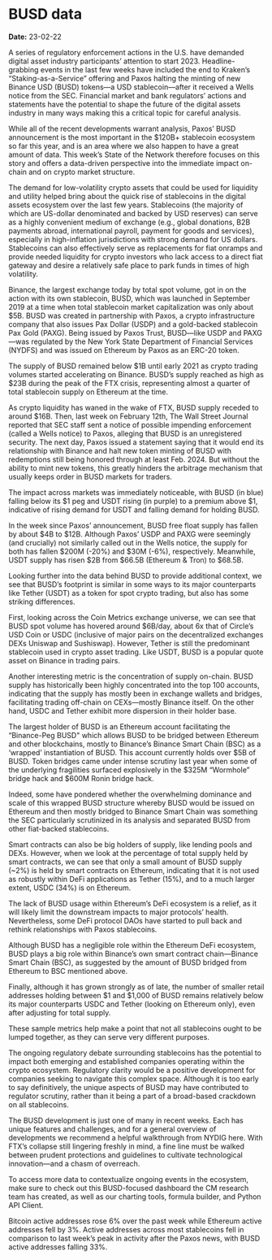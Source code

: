 # BUSD data

**Date:** 23-02-22

A series of regulatory enforcement actions in the U.S. have demanded digital asset industry participants’ attention to start 2023. Headline-grabbing events in the last few weeks have included the end to Kraken’s “Staking-as-a-Service” offering and Paxos halting the minting of new Binance USD (BUSD) tokens—a USD stablecoin—after it received a Wells notice from the SEC. Financial market and bank regulators’ actions and statements have the potential to shape the future of the digital assets industry in many ways making this a critical topic for careful analysis.

While all of the recent developments warrant analysis, Paxos’ BUSD announcement is the most important in the $120B+ stablecoin ecosystem so far this year, and is an area where we also happen to have a great amount of data. This week’s State of the Network therefore focuses on this story and offers a data-driven perspective into the immediate impact on-chain and on crypto market structure.

The demand for low-volatility crypto assets that could be used for liquidity and utility helped bring about the quick rise of stablecoins in the digital assets ecosystem over the last few years. Stablecoins (the majority of which are US-dollar denominated and backed by USD reserves) can serve as a highly convenient medium of exchange (e.g., global donations, B2B payments abroad, international payroll, payment for goods and services), especially in high-inflation jurisdictions with strong demand for US dollars. Stablecoins can also effectively serve as replacements for fiat onramps and provide needed liquidity for crypto investors who lack access to a direct fiat gateway and desire a relatively safe place to park funds in times of high volatility.

Binance, the largest exchange today by total spot volume, got in on the action with its own stablecoin, BUSD, which was launched in September 2019 at a time when total stablecoin market capitalization was only about $5B. BUSD was created in partnership with Paxos, a crypto infrastructure company that also issues Pax Dollar (USDP) and a gold-backed stablecoin Pax Gold (PAXG). Being issued by Paxos Trust, BUSD—like USDP and PAXG—was regulated by the New York State Department of Financial Services (NYDFS) and was issued on Ethereum by Paxos as an ERC-20 token.

The supply of BUSD remained below $1B until early 2021 as crypto trading volumes started accelerating on Binance. BUSD’s supply reached as high as $23B during the peak of the FTX crisis, representing almost a quarter of total stablecoin supply on Ethereum at the time.

As crypto liquidity has waned in the wake of FTX, BUSD supply receded to around $16B. Then, last week on February 12th, The Wall Street Journal reported that SEC staff sent a notice of possible impending enforcement (called a Wells notice) to Paxos, alleging that BUSD is an unregistered security. The next day, Paxos issued a statement saying that it would end its relationship with Binance and halt new token minting of BUSD with redemptions still being honored through at least Feb. 2024. But without the ability to mint new tokens, this greatly hinders the arbitrage mechanism that usually keeps order in BUSD markets for traders.

The impact across markets was immediately noticeable, with BUSD (in blue) falling below its $1 peg and USDT rising (in purple) to a premium above $1, indicative of rising demand for USDT and falling demand for holding BUSD.

In the week since Paxos’ announcement, BUSD free float supply has fallen by about $4B to $12B. Although Paxos’ USDP and PAXG were seemingly (and crucially) not similarly called out in the Wells notice, the supply for both has fallen $200M (-20%) and $30M (-6%), respectively. Meanwhile, USDT supply has risen $2B from $66.5B (Ethereum & Tron) to $68.5B.

Looking further into the data behind BUSD to provide additional context, we see that BUSD’s footprint is similar in some ways to its major counterparts like Tether (USDT) as a token for spot crypto trading, but also has some striking differences.

First, looking across the Coin Metrics exchange universe, we can see that BUSD spot volume has hovered around $6B/day, about 6x that of Circle’s USD Coin or USDC (inclusive of major pairs on the decentralized exchanges DEXs Uniswap and Sushiswap). However, Tether is still the predominant stablecoin used in crypto asset trading. Like USDT, BUSD is a popular quote asset on Binance in trading pairs.

Another interesting metric is the concentration of supply on-chain. BUSD supply has historically been highly concentrated into the top 100 accounts, indicating that the supply has mostly been in exchange wallets and bridges, facilitating trading off-chain on CEXs—mostly Binance itself. On the other hand, USDC and Tether exhibit more dispersion in their holder base.

The largest holder of BUSD is an Ethereum account facilitating the “Binance-Peg BUSD" which allows BUSD to be bridged between Ethereum and other blockchains, mostly to Binance’s Binance Smart Chain (BSC) as a ‘wrapped’ instantiation of BUSD. This account currently holds over $5B of BUSD. Token bridges came under intense scrutiny last year when some of the underlying fragilities surfaced explosively in the $325M “Wormhole” bridge hack and $600M Ronin bridge hack.

Indeed, some have pondered whether the overwhelming dominance and scale of this wrapped BUSD structure whereby BUSD would be issued on Ethereum and then mostly bridged to Binance Smart Chain was something the SEC particularly scrutinized in its analysis and separated BUSD from other fiat-backed stablecoins.

Smart contracts can also be big holders of supply, like lending pools and DEXs. However, when we look at the percentage of total supply held by smart contracts, we can see that only a small amount of BUSD supply (~2%) is held by smart contracts on Ethereum, indicating that it is not used as robustly within DeFi applications as Tether (15%), and to a much larger extent, USDC (34%) is on Ethereum.

The lack of BUSD usage within Ethereum’s DeFi ecosystem is a relief, as it will likely limit the downstream impacts to major protocols’ health. Nevertheless, some DeFi protocol DAOs have started to pull back and rethink relationships with Paxos stablecoins.

Although BUSD has a negligible role within the Ethereum DeFi ecosystem, BUSD plays a big role within Binance’s own smart contract chain—Binance Smart Chain (BSC), as suggested by the amount of BUSD bridged from Ethereum to BSC mentioned above.

Finally, although it has grown strongly as of late, the number of smaller retail addresses holding between $1 and $1,000 of BUSD remains relatively below its major counterparts USDC and Tether (looking on Ethereum only), even after adjusting for total supply.

These sample metrics help make a point that not all stablecoins ought to be lumped together, as they can serve very different purposes.

The ongoing regulatory debate surrounding stablecoins has the potential to impact both emerging and established companies operating within the crypto ecosystem. Regulatory clarity would be a positive development for companies seeking to navigate this complex space. Although it is too early to say definitively, the unique aspects of BUSD may have contributed to regulator scrutiny, rather than it being a part of a broad-based crackdown on all stablecoins.

The BUSD development is just one of many in recent weeks. Each has unique features and challenges, and for a general overview of developments we recommend a helpful walkthrough from NYDIG here. With FTX’s collapse still lingering freshly in mind, a fine line must be walked between prudent protections and guidelines to cultivate technological innovation—and a chasm of overreach.

To access more data to contextualize ongoing events in the ecosystem, make sure to check out this BUSD-focused dashboard the CM research team has created, as well as our charting tools, formula builder, and Python API Client.

Bitcoin active addresses rose 6% over the past week while Ethereum active addresses fell by 3%. Active addresses across most stablecoins fell in comparison to last week’s peak in activity after the Paxos news, with BUSD active addresses falling 33%.